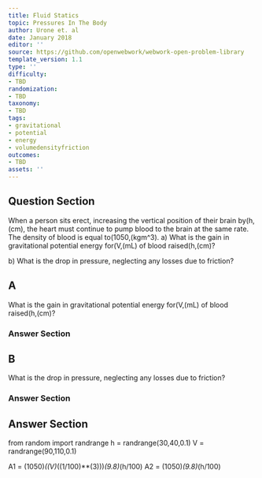 ```yaml
---
title: Fluid Statics
topic: Pressures In The Body
author: Urone et. al
date: January 2018
editor: ''
source: https://github.com/openwebwork/webwork-open-problem-library
template_version: 1.1
type: ''
difficulty:
- TBD
randomization:
- TBD
taxonomy:
- TBD
tags:
- gravitational
- potential
- energy
- volumedensityfriction
outcomes:
- TBD
assets: ''
---
```


## Question Section 

When a person sits erect, increasing the vertical position of their brain by(h,(cm), the heart must continue to pump blood to the brain at the same rate. The density of blood is equal to(1050,(kgm^3). 
a) What is the gain in gravitational potential energy for(V,(mL) of blood raised(h,(cm)?
 
b) What is the drop in pressure, neglecting any losses due to friction?

## A
What is the gain in gravitational potential energy for(V,(mL) of blood raised(h,(cm)?
### Answer Section
## B
What is the drop in pressure, neglecting any losses due to friction?
### Answer Section


## Answer Section

from random import randrange
h = randrange(30,40,0.1)
V = randrange(90,110,0.1)

A1 = (1050)*((V)*((1/100)**(3)))*(9.8)*(h/100)
A2 = (1050)*(9.8)*(h/100)